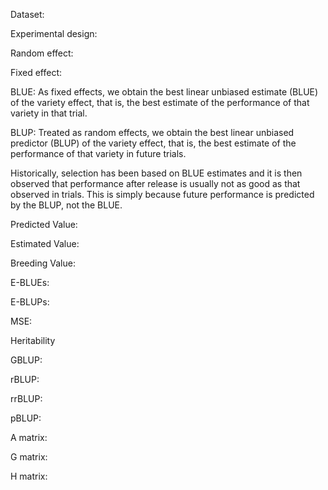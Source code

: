 Dataset:

Experimental design:

Random effect:

Fixed effect:

BLUE: As fixed effects, we obtain the best linear unbiased estimate (BLUE) of the variety effect, that is, the best estimate of the performance of that variety in that trial. 

BLUP: Treated as random effects, we obtain the best linear unbiased predictor (BLUP) of the variety effect, that is, the best estimate of the performance of that variety in future trials.

Historically, selection has been based on BLUE estimates and it is then observed that performance after release is usually not as good as that observed in trials. This is simply because future performance is predicted by the BLUP, not the BLUE. 

Predicted Value:

Estimated Value:

Breeding Value:

E-BLUEs:

E-BLUPs:

MSE:

Heritability

GBLUP:

rBLUP:

rrBLUP:

pBLUP:

A matrix:

G matrix:

H matrix:
